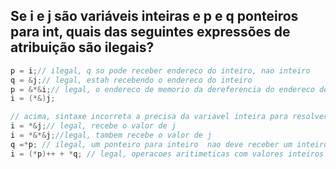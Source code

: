 ## Se i e j são variáveis inteiras e p e q ponteiros para int, quais das seguintes expressões de atribuição são ilegais?
```c
p = i;// ilegal, q so pode receber endereco do inteiro, nao inteiro
q = &j;// legal, estah recebendo o endereco do inteiro
p = &*&i;// legal, o endereco de memorio da dereferencia do endereco de i (*&i) = i
i = (*&)j;
```
```c
// acima, sintaxe incorreta a precisa da variavel inteira para resolver
i = *&j;// legal, recebe o valor de j
i = *&*&j;//legal, tambem recebe o valor de j
q =*p; // ilegal, um ponteiro para inteiro  nao deve receber um inteiro
i = (*p)++ + *q; // legal, operacoes aritimeticas com valores inteiros
```